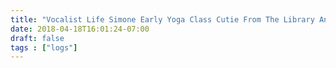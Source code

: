 ```yaml
---
title: "Vocalist Life Simone Early Yoga Class Cutie From The Library And Dancing My Face Off At Jungle"
date: 2018-04-18T16:01:24-07:00
draft: false
tags : ["logs"]
---
```

